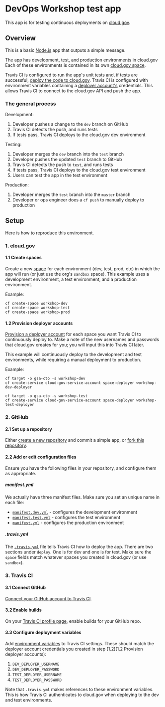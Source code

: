 # DevOps Workshop test app

This app is for testing continuous deployments on [cloud.gov](https://cloud.gov).

## Overview

This is a basic [Node.js](https://nodejs.org) app that outputs a simple message.

The app has development, test, and production environments in cloud.gov Each of these environments is contained in its own [cloud.gov space](https://cloud.gov/docs/getting-started/concepts/#spaces).

Travis CI is configured to run the app's unit tests and, if tests are successful, [deploy the code to cloud.gov](https://cloud.gov/docs/apps/continuous-deployment/). Travis CI is configured with environment variables containing a [deployer account's](https://cloud.gov/docs/apps/continuous-deployment/#provisioning-deployment-credentials) credentials. This allows Travis CI to connect to the cloud.gov API and push the app.

### The general process

Development:

1. Developer pushes a change to the `dev` branch on GitHub
2. Travis CI detects the push, and runs tests
3. If tests pass, Travis CI deploys to the cloud.gov dev environment

Testing:

1. Developer merges the `dev` branch into the `test` branch
2. Developer pushes the updated `test` branch to GitHub
3. Travis CI detects the push to `test`, and runs tests
4. If tests pass, Travis CI deploys to the cloud.gov test environment
5. Users can test the app in the test environment

Production:

1. Developer merges the `test` branch into the `master` branch
2. Developer or ops engineer does a `cf push` to manually deploy to production

## Setup

Here is how to reproduce this environment.

### 1. cloud.gov

#### 1.1 Create spaces

Create a new [space](https://cloud.gov/docs/getting-started/concepts/#spaces) for each environment (dev, test, prod, etc) in which the app will run (or just use the org's `sandbox` space). This example uses a development environment, a test environment, and a production environment.

Example:

```
cf create-space workshop-dev
cf create-space workshop-test
cf create-space workshop-prod
```

#### 1.2 Provision deployer accounts

[Provision a deployer account](https://cloud.gov/docs/apps/continuous-deployment/#provisioning-deployment-credentials) for each space you want Travis CI to continuously deploy to. Make a note of the new usernames and passwords that cloud.gov creates for you; you will input this into Travis CI later.

This example will continuously deploy to the development and test environments, while requiring a manual deployment to production.

Example:
```
cf target -o gsa-cto -s workshop-dev
cf create-service cloud-gov-service-account space-deployer workshop-dev-deployer

cf target -o gsa-cto -s workshop-test
cf create-service cloud-gov-service-account space-deployer workshop-test-deployer
```

### 2. GitHub

#### 2.1 Set up a repository

Either [create a new repository](https://help.github.com/articles/create-a-repo/) and commit a simple app, or [fork this repository](https://help.github.com/articles/fork-a-repo/).

#### 2.2 Add or edit configuration files

Ensure you have the following files in your repository, and configure them as appropriate.

##### manifest.yml

We actually have three manifest files. Make sure you set an unique name in each file:

* [`manifest.dev.yml`](manifest.dev.yml) - configures the development environment
* [`manifest.test.yml`](manifest.test.yml) - configures the test environment
* [`manifest.yml`](manifest.yml) - configures the production environment

##### .travis.yml

The [`.travis.yml`](.travis.yml) file tells Travis CI how to deploy the app. There are two sections under `deploy`. One is for dev and one is for test. Make sure the `space` fields match whatever spaces you created in cloud.gov (or use `sandbox`).

### 3. Travis CI

#### 3.1 Connect GitHub

[Connect your GitHub account to Travis CI](https://docs.travis-ci.com/user/for-beginners).

#### 3.2 Enable builds

On your [Travis CI profile page](https://travis-ci.org/profile), enable builds for your GitHub repo.

#### 3.3 Configure deployment variables

Add [environment variables](https://docs.travis-ci.com/user/environment-variables/#Defining-Variables-in-Repository-Settings) to Travis CI settings. These should match the deployer account credentials you created in step [1.2](1.2 Provision deployer accounts):
  1. `DEV_DEPLOYER_USERNAME`
  2. `DEV_DEPLOYER_PASSWORD`
  3. `TEST_DEPLOYER_USERNAME`
  4. `TEST_DEPLOYER_PASSWORD`

Note that `.travis.yml` makes references to these environment variables. This is how Travis CI authenticates to cloud.gov when deploying to the dev and test environments.
